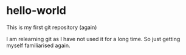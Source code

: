 # hello-world
This is my first git repository (again)

I am relearning git as I have not used it for a long time. So just getting myself familiarised again.
